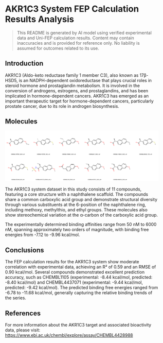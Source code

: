 # AKR1C3 System FEP Calculation Results Analysis

> This README is generated by AI model using verified experimental data and Uni-FEP calculation results. Content may contain inaccuracies and is provided for reference only. No liability is assumed for outcomes related to its use.

## Introduction

AKR1C3 (Aldo-keto reductase family 1 member C3), also known as 17β-HSD5, is an NADPH-dependent oxidoreductase that plays crucial roles in steroid hormone and prostaglandin metabolism. It is involved in the conversion of androgens, estrogens, and prostaglandins, and has been implicated in hormone-dependent cancers. AKR1C3 has emerged as an important therapeutic target for hormone-dependent cancers, particularly prostate cancer, due to its role in androgen biosynthesis.

## Molecules

![Molecular structures of representative compounds](mol_grid.png)

The AKR1C3 system dataset in this study consists of 11 compounds, featuring a core structure with a naphthalene scaffold. The compounds share a common carboxylic acid group and demonstrate structural diversity through various substituents at the 6-position of the naphthalene ring, including methoxy, methylthio, and ethyl groups. These molecules also show stereochemical variation at the α-carbon of the carboxylic acid group.

The experimentally determined binding affinities range from 50 nM to 6000 nM, spanning approximately two orders of magnitude, with binding free energies from -7.12 to -9.96 kcal/mol.

## Conclusions

The FEP calculation results for the AKR1C3 system show moderate correlation with experimental data, achieving an R² of 0.59 and an RMSE of 0.90 kcal/mol. Several compounds demonstrated excellent prediction accuracy, such as CHEMBL1105 (experimental: -8.44 kcal/mol, predicted: -8.40 kcal/mol) and CHEMBL4437071 (experimental: -9.44 kcal/mol, predicted: -9.42 kcal/mol). The predicted binding free energies ranged from -6.78 to -11.68 kcal/mol, generally capturing the relative binding trends of the series.

## References

For more information about the AKR1C3 target and associated bioactivity data, please visit:
https://www.ebi.ac.uk/chembl/explore/assay/CHEMBL4428988 
